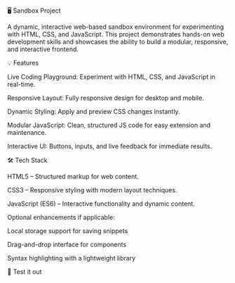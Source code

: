 🖥️ Sandbox Project

A dynamic, interactive web-based sandbox environment for experimenting with HTML, CSS, and JavaScript. This project demonstrates hands-on web development skills and showcases the ability to build a modular, responsive, and interactive frontend.

💡 Features

Live Coding Playground: Experiment with HTML, CSS, and JavaScript in real-time.

Responsive Layout: Fully responsive design for desktop and mobile.

Dynamic Styling: Apply and preview CSS changes instantly.

Modular JavaScript: Clean, structured JS code for easy extension and maintenance.

Interactive UI: Buttons, inputs, and live feedback for immediate results.

🛠️ Tech Stack

HTML5 – Structured markup for web content.

CSS3 – Responsive styling with modern layout techniques.

JavaScript (ES6) – Interactive functionality and dynamic content.

Optional enhancements if applicable:

Local storage support for saving snippets

Drag-and-drop interface for components

Syntax highlighting with a lightweight library

🚀 Test it out
